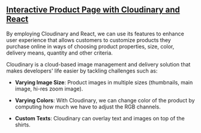 ## [Interactive Product Page with Cloudinary and React](https://scotch.io/tutorials/interactive-product-page-with-react-and-cloudinary)

By employing Cloudinary and React, we can use its features to enhance user experience that allows customers to customize products they purchase online in ways of choosing product properties, size, color, delivery means, quantity and other criteria.

Cloudinary is a cloud-based image management and delivery solution that makes developers' life easier by tackling challenges such as:

* __Varying Image Size__: Product images in multiple sizes (thumbnails, main image, hi-res zoom image).

* __Varying Colors__: With Cloudinary, we can change color of the product by computing how much we have to adjust the RGB channels.

* __Custom Texts__: Cloudinary can overlay text and images on top of the shirts.
